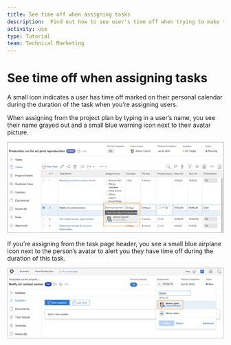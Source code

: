 ```yaml
---
title: See time off when assigning tasks
description:  Find out how to see user's time off when trying to make task assignments.
activity: use
type: Tutorial
team: Technical Marketing
---
```

# See time off when assigning tasks

A small icon indicates a user has time off marked on their personal calendar during the duration of the task when you’re assigning users.

When assigning from the project plan by typing in a user’s name, you see their name grayed out and a small blue warning icon next to their avatar picture.

![grayed out user for pto](assets/toat_01.png)

If you’re assigning from the task page header, you see a small blue airplane icon next to the person’s avatar to alert you they have time off during the duration of this task.

![user task assignment](assets/toat_02.png)
